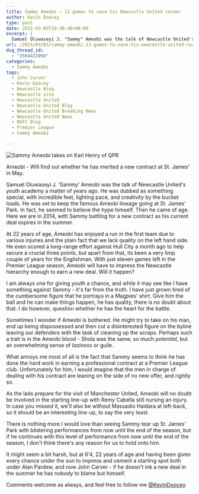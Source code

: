 ```yaml
---
title: Sammy Ameobi – 11 games to save his Newcastle United career
author: Kevin Doocey
type: post
date: 2015-03-03T19:30:40+00:00
excerpt: |
  Samuel Oluwaseyi J. "Sammy" Ameobi was the talk of Newcastle United's youth academy a matter of years ago. He was dubbed as something special, with incredible feet, lighting pace, and creativity
url: /2015/03/03/sammy-ameobi-11-games-to-save-his-newcastle-united-career/
dsq_thread_id:
  - "3564433994"
categories:
  - Sammy Ameobi
tags:
  - John Carver
  - Kevin Doocey
  - Newcastle Blog
  - Newcastle site
  - Newcastle United
  - Newcastle United Blog
  - Newcastle United Breaking News
  - Newcastle United News
  - NUFC Blog
  - Premier League
  - Sammy Ameobi

---
```

![Sammy Ameobi takes on Karl Henry of QPR](http://www.tynetime.com/wp-content/uploads/2015/03/Sammy-Ameobi-Newcastle-QPR.jpg)

Ameobi - Will find out whether he has merited a new contract at St. James' in May.

Samuel Oluwaseyi J. 'Sammy' Ameobi was the talk of Newcastle United's youth academy a matter of years ago. He was dubbed as something special, with incredible feet, lighting pace, and creativity by the bucket loads. He was set to keep the famous Ameobi lineage going at St. James' Park. In fact, he seemed to believe the hype himself. Then he came of age. Here we are in 2014, with Sammy battling for a new contract as his current deal expires in the summer.

At 22 years of age, Ameobi has enjoyed a run in the first team due to various injuries and the plain fact that we lack quality on the left hand side. He even scored a long-range effort against Hull City a month ago to help secure a crucial three points, but apart from that, its been a very limp couple of years for the Englishman. With just eleven games left in the Premier League season, Ameobi will have to impress the Newcastle hierarchy enough to earn a new deal. Will it happen?

I am always one for giving youth a chance, and while it may see like I have something against Sammy - it's far from the truth. I have just grown tired of the cumbersome figure that he portrays in a Magpies' shirt. Give him the ball and he can make things happen, he has quality, there is no doubt about that. I do however, question whether he has  the heart for the battle.

Sometimes I wonder if Ameobi is bothered. He might try to take on his man, end up being dispossessed and then cut a disinterested figure on the byline leaving our defenders with the task of cleaning up the scraps. Perhaps such a trait is in the Ameobi blood - Shola was the same, so much _potential_, but an overwhelming sense of _laziness_ or guile.

What annoys me most of all is the fact that Sammy seems to think he has done the hard work in earning a professional contract at a Premier League club. Unfortunately for him, I would imagine that the men in charge of dealing with his contract are leaning on the side of no new offer, and rightly so.

As the lads prepare for the visit of Manchester United, Ameobi will no doubt be involved in the starting line-up with Remy Cabella still nursing an injury. In case you missed it, we'll also be without Massadio Haidara at left-back, so it should be an interesting line-up, to say the very least.

There is nothing more I would love than seeing Sammy tear up St. James' Park with blistering performances from now until the end of the season, but if he continues with this level of performance from now until the end of the season, I don't think there's any reason for us to hold onto him.

It might seem a bit harsh, but at 6'4, 22 years of age and having been given every chance under the sun to impress and cement a starting spot both under Alan Pardew, and now John Carver - if he doesn't ink a new deal in the summer he has nobody to blame but himself.

Comments welcome as always, and feel free to follow me [@KevinDoocey][1].

 [1]: https://twitter.com/kevindoocey "doocey"
